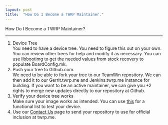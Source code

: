 ```yaml
---
layout: post
title:  "How Do I Become a TWRP Maintainer."
---
```


<div class='page-heading'>How Do I Become a TWRP Maintainer?</div>
<hr />
<ol>
<li>Device Tree</li>
You need to have a device tree. You need to figure this out on your own. You can review other trees for help and modify it as necessary. You can use <a href="https://github.com/Tasssadar/libbootimg">libbootimg</a> to get the needed values from stock recovery to populate BoardConfig.mk. 
<li>Push your tree to Github.com.</li>
We need to be able to fork your tree to our TeamWin repository. We can then add it to our Gerrit.twrp.me and Jenkins.twrp.me instance for building. If you want to be an active maintainer, we can give you +2 rights to merge new updates directly to our repository at Github.
<li>Verify your device tree works</li>
Make sure your image works as intended. You can use <a href="http://tinyw.in/XCN3">this</a> for a functional list to test your device.
<li>Use our <a href="https://twrp.me/contactus/">Contact Us</a> page to send your repository to use for official inclusion at twrp.me.</li>
